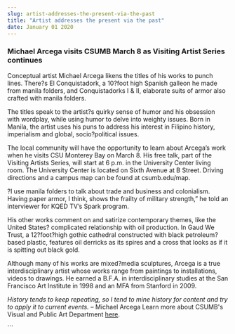 ```yaml
---
slug: artist-addresses-the-present-via-the-past
title: "Artist addresses the present via the past"
date: January 01 2020
---
```


 
<h3>Michael Arcega visits CSUMB March 8 as Visiting Artist Series continues</h3>
<p>
  Conceptual artist Michael Arcega likens the titles of his works to punch
  lines. There?s El Conquistadork, a 10?foot high Spanish galleon he made from
  manila folders, and Conquistadorks I &amp; II, elaborate suits of armor also
  crafted with manila folders.
</p>
<p>
  The titles speak to the artist?s quirky sense of humor and his obsession with
  wordplay, while using humor to delve into weighty issues. Born in Manila, the
  artist uses his puns to address his interest in Filipino history, imperialism
  and global, socio?political issues.
</p>
<p>
  The local community will have the opportunity to learn about Arcega’s work
  when he visits CSU Monterey Bay on March 8. His free talk, part of the
  Visiting Artists Series, will start at 6 p.m. in the University Center living
  room. The University Center is located on Sixth Avenue at B Street. Driving
  directions and a campus map can be found at csumb.edu/map.
</p>
<p>
  ?I use manila folders to talk about trade and business and colonialism. Having
  paper armor, I think, shows the frailty of military strength,” he told an
  interviewer for KQED TV’s Spark program.
</p>
<p>
  His other works comment on and satirize contemporary themes, like the United
  States? complicated relationship with oil production. In Gaud We Trust, a
  12?foot?high gothic cathedral constructed with black petroleum?based plastic,
  features oil derricks as its spires and a cross that looks as if it is
  spitting out black gold.
</p>
<p>
  Although many of his works are mixed?media sculptures, Arcega is a true
  interdisciplinary artist whose works range from paintings to installations,
  videos to drawings. He earned a B.F.A. in interdisciplinary studies at the San
  Francisco Art Institute in 1998 and an MFA from Stanford in 2009.
</p>
<p>
  <em
    >History tends to keep repeating, so I tend to mine history for content and
    try to apply it to current events.</em
  >
  – Michael Arcega Learn more about CSUMB's Visual and Public Art Department
  <a href="https://csumb.edu/art">here</a>.
</p>
<p></p>
```
